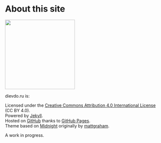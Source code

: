 About this site
===============

<img alt="" class="avatar width-full rounded-2" height="230" src="https://avatars3.githubusercontent.com/u/2707312?v=3&amp;s=460" width="230">

dievdo.ru is:

Licensed under the [Creative Commons Attribution 4.0 International License](http://creativecommons.org/licenses/by/4.0/) (CC BY 4.0).  
Powered by [Jekyll](http://jekyllrb.com/).  
Hosted on [GitHub](http://github.com/diev/diev.github.io) thanks to [GitHub Pages](http://pages.github.com/).  
Theme based on [Midnight](https://pages-themes.github.io/midnight/) originally by [mattgraham](https://twitter.com/michigangraham "Twitter").

A work in progress.
